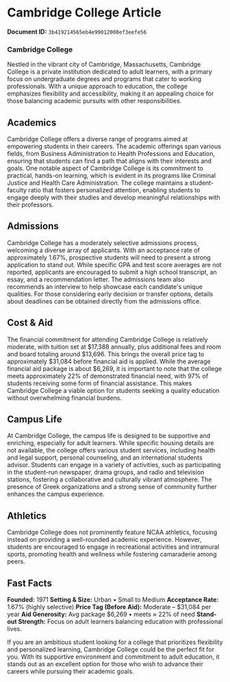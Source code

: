 # Cambridge College Article

**Document ID:** `3b419214565eb4e99012008ef3eefe56`

### Cambridge College

Nestled in the vibrant city of Cambridge, Massachusetts, Cambridge College is a private institution dedicated to adult learners, with a primary focus on undergraduate degrees and programs that cater to working professionals. With a unique approach to education, the college emphasizes flexibility and accessibility, making it an appealing choice for those balancing academic pursuits with other responsibilities.

## Academics
Cambridge College offers a diverse range of programs aimed at empowering students in their careers. The academic offerings span various fields, from Business Administration to Health Professions and Education, ensuring that students can find a path that aligns with their interests and goals. One notable aspect of Cambridge College is its commitment to practical, hands-on learning, which is evident in its programs like Criminal Justice and Health Care Administration. The college maintains a student-faculty ratio that fosters personalized attention, enabling students to engage deeply with their studies and develop meaningful relationships with their professors.

## Admissions
Cambridge College has a moderately selective admissions process, welcoming a diverse array of applicants. With an acceptance rate of approximately 1.67%, prospective students will need to present a strong application to stand out. While specific GPA and test score averages are not reported, applicants are encouraged to submit a high school transcript, an essay, and a recommendation letter. The admissions team also recommends an interview to help showcase each candidate's unique qualities. For those considering early decision or transfer options, details about deadlines can be obtained directly from the admissions office.

## Cost & Aid
The financial commitment for attending Cambridge College is relatively moderate, with tuition set at $17,388 annually, plus additional fees and room and board totaling around $13,696. This brings the overall price tag to approximately $31,084 before financial aid is applied. While the average financial aid package is about $6,269, it is important to note that the college meets approximately 22% of demonstrated financial need, with 97% of students receiving some form of financial assistance. This makes Cambridge College a viable option for students seeking a quality education without overwhelming financial burdens.

## Campus Life
At Cambridge College, the campus life is designed to be supportive and enriching, especially for adult learners. While specific housing details are not available, the college offers various student services, including health and legal support, personal counseling, and an international students advisor. Students can engage in a variety of activities, such as participating in the student-run newspaper, drama groups, and radio and television stations, fostering a collaborative and culturally vibrant atmosphere. The presence of Greek organizations and a strong sense of community further enhances the campus experience.

## Athletics
Cambridge College does not prominently feature NCAA athletics, focusing instead on providing a well-rounded academic experience. However, students are encouraged to engage in recreational activities and intramural sports, promoting health and wellness while fostering camaraderie among peers.

## Fast Facts
**Founded:** 1971
**Setting & Size:** Urban • Small to Medium
**Acceptance Rate:** 1.67% (highly selective)
**Price Tag (Before Aid):** Moderate – $31,084 per year
**Aid Generosity:** Avg package $6,269 • meets ≈ 22% of need
**Stand-out Strength:** Focus on adult learners balancing education with professional lives.

If you are an ambitious student looking for a college that prioritizes flexibility and personalized learning, Cambridge College could be the perfect fit for you. With its supportive environment and commitment to adult education, it stands out as an excellent option for those who wish to advance their careers while pursuing their academic goals.
